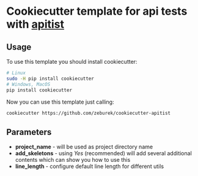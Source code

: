 # Cookiecutter template for api tests with [apitist](https://github.com/zeburek/python-apitist)

## Usage

To use this template you should install cookiecutter:
```bash
# Linux
sudo -H pip install cookiecutter
# Windows, MacOS
pip install cookiecutter
```

Now you can use this template just calling:
```bash
cookiecutter https://github.com/zeburek/cookiecutter-apitist
```

## Parameters

* **project_name** - will be used as project directory name
* **add_skeletons** - using _Yes_ (recommended) will add several additional contents
  which can show you how to use this
* **line_length** - configure default line length for different utils
